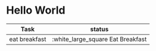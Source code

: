 # Hello World
| Task  | status  |
|---|---|
| eat breakfast  | 	:white_large_square Eat Breakfast  |
